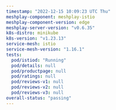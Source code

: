 ```yaml
---
timestamp: "2022-12-15 10:09:23 UTC Thu"
meshplay-component: meshplay-istio
meshplay-component-version: edge
meshplay-server-version: "v0.6.35"
k8s-distro: minikube
k8s-version: "v1.23.13"
service-mesh: istio
service-mesh-version: "1.16.1"
tests:
  pod/istiod: "Running"
  pod/details: null
  pod/productpage: null
  pod/ratings: null
  pod/reviews-v1: null
  pod/reviews-v2: null
  pod/reviews-v3: null
overall-status: "passing"
---
```

